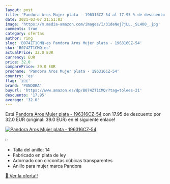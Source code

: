 ```yaml
---
layout: post
title: 'Pandora Aros Mujer plata - 196316CZ-54 al 17.95 % de descuento'
date: 2021-03-07 21:51:03
image: 'https://m.media-amazon.com/images/I/31deNej7jLL._SL400_.jpg'
comments: true
category: ofertas
author: ring
slug: 'B074ZT1CMQ-es Pandora Aros Mujer plata - 196316CZ-54'
sku: 'B074ZT1CMQ-es'
actualPrice: 32.0 EUR
currency: EUR
price: 32.0
comparePrice: 39.0 EUR
prodname: 'Pandora Aros Mujer plata - 196316CZ-54'
country: 'es'
flag: '🇪🇸'
brand: 'PANDORA'
buyurl: 'https://www.amazon.es/dp/B074ZT1CMQ/?tag=tolees-21'
descuento: '17.95'
average: '32.0'
---
```


Está [Pandora Aros Mujer plata - 196316CZ-54](https://www.amazon.es/dp/B074ZT1CMQ/?tag=tolees-21) con 17.95 de descuento por 32.0 EUR (original: 39.0 EUR) en el siguiente enlace!

[![Pandora Aros Mujer plata - 196316CZ-54](https://m.media-amazon.com/images/I/31deNej7jLL._SL400_.jpg)](https://www.amazon.es/dp/B074ZT1CMQ/?tag=tolees-21)

ℹ️:

- Talla del anillo: 14
- Fabricado en plata de ley
- Adornado con circonitas cúbicas transparentes
- Anillo para mujer marca Pandora

[🛒 Ver la oferta!!](https://www.amazon.es/dp/B074ZT1CMQ/?tag=tolees-21)
